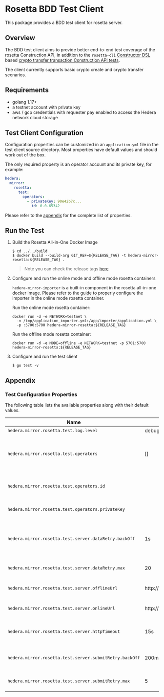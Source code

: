 # Rosetta BDD Test Client

This package provides a BDD test client for rosetta server.

## Overview

The BDD test client aims to provide better end-to-end test coverage of the rosetta Construction API, in addition to the
`rosetta-cli` [Constructor DSL](https://github.com/coinbase/rosetta-sdk-go/tree/master/constructor/dsl) based
[crypto transfer transaction Construction API tests](/hedera-mirror-rosetta/scripts/validation/testnet/testnet.ros).

The client currently supports basic crypto create and crypto transfer scenarios.

## Requirements

- golang 1.17+
- a testnet account with private key
- aws / gcp credentials with requester pay enabled to access the Hedera network cloud storage

## Test Client Configuration

Configuration properties can be customized in an `application.yml` file in the test client source directory. Most
properties have default values and should work out of the box.

The only required property is an operator account and its private key, for example:

```yaml
hedera:
  mirror:
    rosetta:
      test:
        operators:
          - privateKey: 90e42b7c...
            id: 0.0.65342
```

Please refer to the [appendix](#test-configuration-properties) for the complete list of properties.

## Run the Test

1. Build the Rosetta All-in-One Docker Image

   ```shell
   $ cd ../../build
   $ docker build --build-arg GIT_REF=${RELEASE_TAG} -t hedera-mirror-rosetta:${RELEASE_TAG} .
   ```

   > Note you can check the release tags [here](https://github.com/hashgraph/hedera-mirror-node/releases)

2. Configure and run the online mode and offline mode rosetta containers

   `hedera-mirror-importer` is a built-in component in the rosetta all-in-one docker image. Please refer to the
   [guide](https://docs.hedera.com/guides/mirrornet/run-your-own-beta-mirror-node) to properly configure the importer in
   the online mode rosetta container.

   Run the online mode rosetta container:

   ```shell
   docker run -d -e NETWORK=testnet \
     -v /tmp/application_importer.yml:/app/importer/application.yml \
     -p :5700:5700 hedera-mirror-rosetta:${RELEASE_TAG}
   ```

   Run the offline mode rosetta container:

   ```shell
   docker run -d -e MODE=offline -e NETWORK=testnet -p 5701:5700 hedera-mirror-rosetta:${RELEASE_TAG}
   ```

3. Configure and run the test client

   ```shell
   $ go test -v
   ```

## Appendix

### Test Configuration Properties

The following table lists the available properties along with their default values.

| Name                                                    | Default               | Description                                                                |
| ------------------------------------------------------- | --------------------- | -------------------------------------------------------------------------- |
| `hedera.mirror.rosetta.test.log.level`                  | debug                 | The log level                                                              |
| `hedera.mirror.rosetta.test.operators`                  | []                    | A list of operators with the account ids and corresponding private keys    |
| `hedera.mirror.rosetta.test.operators.id`               |                       | The operator account id, in the format of shard.realm.num                  |
| `hedera.mirror.rosetta.test.operators.privateKey`       |                       | The operator's private key in hex                                          |
| `hedera.mirror.rosetta.test.server.dataRetry.backOff`   | 1s                    | The amount of time to wait between data request retries, if the request can be retried. |
| `hedera.mirror.rosetta.test.server.dataRetry.max`       | 20                    | The max retires of a data request                                          |
| `hedera.mirror.rosetta.test.server.offlineUrl`          | http://localhost:5701 | The url of the offline rosetta server                                      |
| `hedera.mirror.rosetta.test.server.onlineUrl`           | http://localhost:5700 | The url of the online rosetta server                                       |
| `hedera.mirror.rosetta.test.server.httpTimeout`         | 15s                   | The timeout of an http request sent to the rosetta server                  |
| `hedera.mirror.rosetta.test.server.submitRetry.backOff` | 200ms                 | The amount of time to wait between submit request retries                  |
| `hedera.mirror.rosetta.test.server.submitRetry.max`     | 5                     | The max retires of a submit request                                        |
